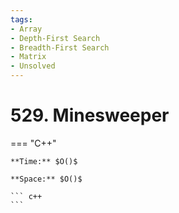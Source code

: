 ```yaml
---
tags:
- Array
- Depth-First Search
- Breadth-First Search
- Matrix
- Unsolved
---
```



# 529. Minesweeper

=== "C++"

    **Time:** $O()$

    **Space:** $O()$

    ``` c++
    ```
